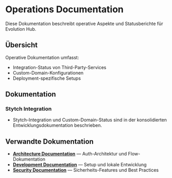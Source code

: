 # Operations Documentation

Diese Dokumentation beschreibt operative Aspekte und Statusberichte für Evolution Hub.

## Übersicht

Operative Dokumentation umfasst:

- Integration-Status von Third-Party-Services
- Custom-Domain-Konfigurationen
- Deployment-spezifische Setups

## Dokumentation

### Stytch Integration

- Stytch-Integration und Custom-Domain-Status sind in der konsolidierten Entwicklungsdokumentation beschrieben.

## Verwandte Dokumentation

- **[Architecture Documentation](../architecture/)** — Auth-Architektur und Flow-Dokumentation
- **[Development Documentation](../development/)** — Setup und lokale Entwicklung
- **[Security Documentation](../security/)** — Sicherheits-Features und Best Practices
